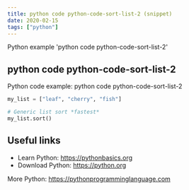 ```yaml
---
title: python code python-code-sort-list-2 (snippet)
date: 2020-02-15
tags: ["python"]
---
```

Python example 'python code python-code-sort-list-2'


## python code python-code-sort-list-2

Python code example: python code python-code-sort-list-2

```python
my_list = ["leaf", "cherry", "fish"]

# Generic list sort *fastest*
my_list.sort()


```

## Useful links

- Learn Python: https://pythonbasics.org
- Download Python: https://python.org

More Python: https://pythonprogramminglanguage.com
